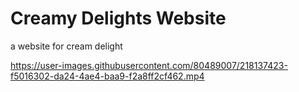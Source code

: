 # Creamy Delights Website

a website for cream delight

https://user-images.githubusercontent.com/80489007/218137423-f5016302-da24-4ae4-baa9-f2a8ff2cf462.mp4

